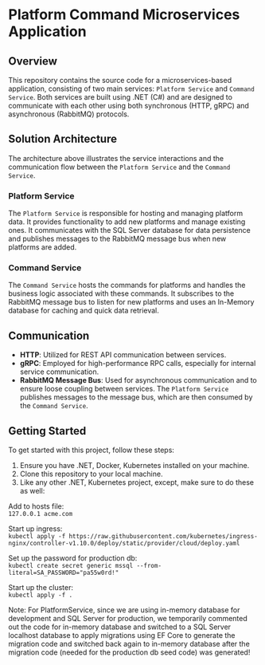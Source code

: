 # Platform Command Microservices Application

## Overview
This repository contains the source code for a microservices-based application, consisting of two main services: `Platform Service` and `Command Service`. Both services are built using .NET (C#) and are designed to communicate with each other using both synchronous (HTTP, gRPC) and asynchronous (RabbitMQ) protocols.

## Solution Architecture

The architecture above illustrates the service interactions and the communication flow between the `Platform Service` and the `Command Service`.

### Platform Service
The `Platform Service` is responsible for hosting and managing platform data. It provides functionality to add new platforms and manage existing ones. It communicates with the SQL Server database for data persistence and publishes messages to the RabbitMQ message bus when new platforms are added.

### Command Service
The `Command Service` hosts the commands for platforms and handles the business logic associated with these commands. It subscribes to the RabbitMQ message bus to listen for new platforms and uses an In-Memory database for caching and quick data retrieval.

## Communication

- **HTTP**: Utilized for REST API communication between services.
- **gRPC**: Employed for high-performance RPC calls, especially for internal service communication.
- **RabbitMQ Message Bus**: Used for asynchronous communication and to ensure loose coupling between services. The `Platform Service` publishes messages to the message bus, which are then consumed by the `Command Service`.

## Getting Started

To get started with this project, follow these steps:

1. Ensure you have .NET, Docker, Kubernetes installed on your machine.
2. Clone this repository to your local machine.
3. Like any other .NET, Kubernetes project, except, make sure to do these as well:

Add to hosts file:  
```127.0.0.1 acme.com```

Start up ingress:  
```kubectl apply -f https://raw.githubusercontent.com/kubernetes/ingress-nginx/controller-v1.10.0/deploy/static/provider/cloud/deploy.yaml```

Set up the password for production db:  
```kubectl create secret generic mssql --from-literal=SA_PASSWORD="pa55w0rd!"```

Start up the cluster:  
```kubectl apply -f .```  
  
Note: For PlatformService, since we are using in-memory database for development and SQL Server for production, we temporarily commented out the code for in-memory database and switched to a SQL Server localhost database to apply migrations using EF Core to generate the migration code and switched back again to in-memory database after the migration code (needed for the production db seed code) was generated!
